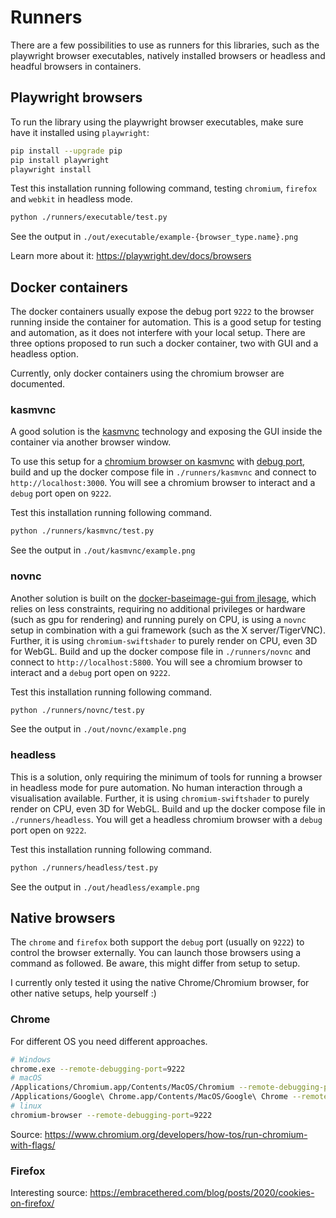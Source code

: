 # Runners

There are a few possibilities to use as runners for this libraries, such as the playwright browser executables, natively installed browsers or headless and headful browsers in containers.

## Playwright browsers

To run the library using the playwright browser executables, make sure have it installed using `playwright`:

```bash
pip install --upgrade pip
pip install playwright
playwright install
```

Test this installation running following command, testing `chromium`, `firefox` and `webkit` in headless mode.

```bash
python ./runners/executable/test.py
```

See the output in `./out/executable/example-{browser_type.name}.png`

Learn more about it: <https://playwright.dev/docs/browsers>

## Docker containers

The docker containers usually expose the debug port `9222` to the browser running inside the container for automation. This is a good setup for testing and automation, as it does not interfere with your local setup. There are three options proposed to run such a docker container, two with GUI and a headless option.

Currently, only docker containers using the chromium browser are documented.

### kasmvnc

A good solution is the [kasmvnc](https://github.com/linuxserver/docker-baseimage-kasmvnc) technology and exposing the GUI inside the container via another browser window.

To use this setup for a [chromium browser on kasmvnc](https://docs.linuxserver.io/images/docker-chromium/) with [debug port](https://github.com/Truth1984/docker-chromium), build and up the docker compose file in `./runners/kasmvnc` and connect to `http://localhost:3000`. You will see a chromium browser to interact and a `debug` port open on `9222`.

Test this installation running following command.

```bash
python ./runners/kasmvnc/test.py
```

See the output in `./out/kasmvnc/example.png`

### novnc

Another solution is built on the [docker-baseimage-gui from jlesage](jlesage/baseimage-gui:alpine-3.20-v4), which relies on less constraints, requiring no additional privileges or hardware (such as gpu for rendering) and running purely on CPU, is using a `novnc` setup in combination with a gui framework (such as the X server/TigerVNC). Further, it is using `chromium-swiftshader` to purely render on CPU, even 3D for WebGL. Build and up the docker compose file in `./runners/novnc` and connect to `http://localhost:5800`. You will see a chromium browser to interact and a `debug` port open on `9222`.

Test this installation running following command.

```bash
python ./runners/novnc/test.py
```

See the output in `./out/novnc/example.png`

### headless

This is a solution, only requiring the minimum of tools for running a browser in headless mode for pure automation. No human interaction through a visualisation available. Further, it is using `chromium-swiftshader` to purely render on CPU, even 3D for WebGL.  Build and up the docker compose file in `./runners/headless`. You will get a headless chromium browser with a `debug` port open on `9222`.

Test this installation running following command.

```bash
python ./runners/headless/test.py
```

See the output in `./out/headless/example.png`

## Native browsers

The `chrome` and `firefox` both support the `debug` port (usually on `9222`) to control the browser externally. You can launch those browsers using a command as followed. Be aware, this might differ from setup to setup.

I currently only tested it using the native Chrome/Chromium browser, for other native setups, help yourself :)

### Chrome

For different OS you need different approaches.

```bash
# Windows
chrome.exe --remote-debugging-port=9222
# macOS
/Applications/Chromium.app/Contents/MacOS/Chromium --remote-debugging-port=9222
/Applications/Google\ Chrome.app/Contents/MacOS/Google\ Chrome --remote-debugging-port=9222
# linux
chromium-browser --remote-debugging-port=9222
```

Source: <https://www.chromium.org/developers/how-tos/run-chromium-with-flags/>

### Firefox

Interesting source: <https://embracethered.com/blog/posts/2020/cookies-on-firefox/>
